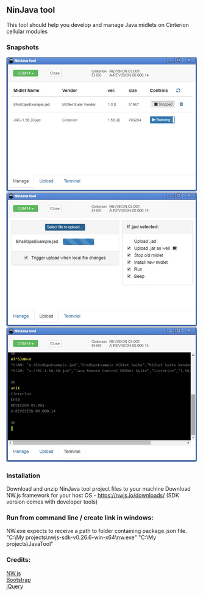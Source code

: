 ## NinJava tool

This tool should help you develop and manage Java midlets on Cinterion cellular modules

### Snapshots
<img src="https://github.com/weber4/NinJava-tool/raw/master/app/images/screenshot-manage.jpg" width="500">
<img src="https://github.com/weber4/NinJava-tool/raw/master/app/images/screenshot-upload.jpg" width="500">
<img src="https://github.com/weber4/NinJava-tool/raw/master/app/images/screenshot-terminal.jpg" width="500">


### Installation
Download and unzip NinJava tool project files to your machine 
Download NW.js framework for your host OS - https://nwjs.io/downloads/ (SDK version comes with developer tools)

### Run from command line / create link in windows:
NW.exe expects to receive a path to folder containing package.json file.
"C:\My projects\nwjs-sdk-v0.26.6-win-x64\nw.exe" "C:\My projects\JavaTool"

### Credits:
[NW.js](https://nwjs.io/)<br>
[Bootstrap](http://getbootstrap.com/)<br>
[jQuery](https://jquery.com/)<br>